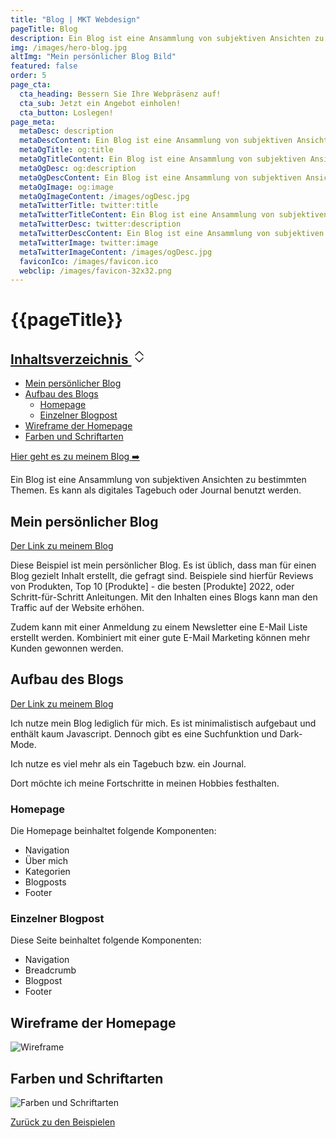 ```yaml
---
title: "Blog | MKT Webdesign"
pageTitle: Blog
description: Ein Blog ist eine Ansammlung von subjektiven Ansichten zu bestimmten Themen. Es kann als digitales Tagebuch oder Journal benutzt werden.
img: /images/hero-blog.jpg
altImg: "Mein persönlicher Blog Bild"
featured: false
order: 5
page_cta:
  cta_heading: Bessern Sie Ihre Webpräsenz auf!
  cta_sub: Jetzt ein Angebot einholen!
  cta_button: Loslegen!
page_meta:
  metaDesc: description
  metaDescContent: Ein Blog ist eine Ansammlung von subjektiven Ansichten zu bestimmten Themen. Es kann als digitales Tagebuch oder Journal benutzt werden.
  metaOgTitle: og:title
  metaOgTitleContent: Ein Blog ist eine Ansammlung von subjektiven Ansichten zu bestimmten Themen. Es kann als digitales Tagebuch oder Journal benutzt werden.
  metaOgDesc: og:description
  metaOgDescContent: Ein Blog ist eine Ansammlung von subjektiven Ansichten zu bestimmten Themen. Es kann als digitales Tagebuch oder Journal benutzt werden.
  metaOgImage: og:image
  metaOgImageContent: /images/ogDesc.jpg
  metaTwitterTitle: twitter:title
  metaTwitterTitleContent: Ein Blog ist eine Ansammlung von subjektiven Ansichten zu bestimmten Themen. Es kann als digitales Tagebuch oder Journal benutzt werden.
  metaTwitterDesc: twitter:description
  metaTwitterDescContent: Ein Blog ist eine Ansammlung von subjektiven Ansichten zu bestimmten Themen. Es kann als digitales Tagebuch oder Journal benutzt werden.
  metaTwitterImage: twitter:image
  metaTwitterImageContent: /images/ogDesc.jpg
  faviconIco: /images/favicon.ico
  webclip: /images/favicon-32x32.png
---
```


<h1 class="heading-1 | text-primary">{{pageTitle}}</h1>

  <div class="toc">
      <div class="card">
        <div class="card-body">
        <h2><a class="" data-bs-toggle="collapse" href="#collapseTOC" role="button" aria-expanded="false" aria-controls="collapseTOC">Inhaltsverzeichnis 
        <svg xmlns="http://www.w3.org/2000/svg" aria-hidden="true" width="24" height="24" fill="currentColor" class="bi bi-chevron-expand" viewBox="0 0 16 16"><path fill-rule="evenodd" d="M3.646 9.146a.5.5 0 0 1 .708 0L8 12.793l3.646-3.647a.5.5 0 0 1 .708.708l-4 4a.5.5 0 0 1-.708 0l-4-4a.5.5 0 0 1 0-.708zm0-2.292a.5.5 0 0 0 .708 0L8 3.207l3.646 3.647a.5.5 0 0 0 .708-.708l-4-4a.5.5 0 0 0-.708 0l-4 4a.5.5 0 0 0 0 .708z"/></svg></a></h2>
        <ul class="collapse" id="collapseTOC">
<li><a href="#mein-persoenlicher-blog">Mein persönlicher Blog</a></li>
<li><a href="#aufbau-des-blogs">Aufbau des Blogs</a>
<ul>
<li><a href="#homepage">Homepage</a>
</li>
<li><a href="#einzelner-blogpost">Einzelner Blogpost</a></li>
</ul>
</li>
<li><a href="#wireframe-der-homepage">Wireframe der Homepage</a></li>
<li><a href="#farben-und-schriftarten">Farben und Schriftarten</a></li>
</ul>
        </div>
      </div>

  </div>

<p class="knopf | my-4 my-md-5"><a target="_blank" class="text-white | btn-main" href="https://minhkhangtran.com/" rel="noopener noreferrer">Hier geht es zu meinem Blog ➡️</a></p>

Ein Blog ist eine Ansammlung von subjektiven Ansichten zu bestimmten Themen. Es kann als digitales Tagebuch oder Journal benutzt werden.

<h2 id="mein-persoenlicher-blog">Mein persönlicher Blog</h2>

<a target="_blank" class="" href="https://minhkhangtran.com/" rel="noopener noreferrer">Der Link zu meinem Blog</a>

Diese Beispiel ist mein persönlicher Blog. Es ist üblich, dass man für einen Blog gezielt Inhalt erstellt, die gefragt sind. Beispiele sind hierfür Reviews von Produkten, Top 10 [Produkte] - die besten [Produkte] 2022, oder Schritt-für-Schritt Anleitungen. Mit den Inhalten eines Blogs kann man den Traffic auf der Website erhöhen.

Zudem kann mit einer Anmeldung zu einem Newsletter eine E-Mail Liste erstellt werden. Kombiniert mit einer gute E-Mail Marketing können mehr Kunden gewonnen werden.

<h2 id="aufbau-des-blogs">Aufbau des Blogs</h2>

<a target="_blank" class="" href="https://minhkhangtran.com/" rel="noopener noreferrer">Der Link zu meinem Blog</a>

Ich nutze mein Blog lediglich für mich. Es ist minimalistisch aufgebaut und enthält kaum Javascript. Dennoch gibt es eine Suchfunktion und Dark-Mode.

Ich nutze es viel mehr als ein Tagebuch bzw. ein Journal.

Dort möchte ich meine Fortschritte in meinen Hobbies festhalten.

<h3 id="homepage">Homepage</h3>

Die Homepage beinhaltet folgende Komponenten:

- Navigation
- Über mich
- Kategorien
- Blogposts
- Footer

<h3 id="einzelner-blogpost">Einzelner Blogpost</h3>

Diese Seite beinhaltet folgende Komponenten:

- Navigation
- Breadcrumb
- Blogpost
- Footer

<h2 id="wireframe-der-homepage">Wireframe der Homepage</h2>

![Wireframe](/images/full-version-blog-homepage.jpg)

<h2 id="farben-und-schriftarten">Farben und Schriftarten</h2>

![Farben und Schriftarten](/images/farben-und-schriftarten-blog.jpg)

<p class="mt-5">
<a href="/beispiele" class="text-dark | btn-second">Zurück zu den Beispielen</a>
</p>
